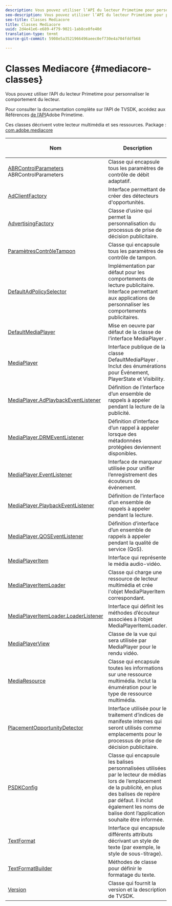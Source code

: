 ```yaml
---
description: Vous pouvez utiliser l’API du lecteur Primetime pour personnaliser le comportement du lecteur.
seo-description: Vous pouvez utiliser l’API du lecteur Primetime pour personnaliser le comportement du lecteur.
seo-title: Classes Mediacore
title: Classes Mediacore
uuid: 2d4e41e6-e689-4f79-9021-1ab8ce0fe40d
translation-type: tm+mt
source-git-commit: 5908e5a3521966496aeec0ef730e4a704fddfb68

---
```



# Classes Mediacore {#mediacore-classes}

Vous pouvez utiliser l’API du lecteur Primetime pour personnaliser le comportement du lecteur.

Pour consulter la documentation complète sur l’API de TVSDK, accédez aux Références [de l’API](https://help.adobe.com/en_US/primetime/api/index.html#api-Adobe_Primetime_API_References)Adobe Primetime.

Ces classes décrivent votre lecteur multimédia et ses ressources.
Package : [com.adobe.mediacore](https://help.adobe.com/en_US/primetime/api/psdk/javadoc_1.4/com/adobe/mediacore/package-summary.html)

<table frame="all" colsep="1" rowsep="1" id="table_2801E01282A948E6917910CA2FD1E05C"> 
 <thead> 
  <tr rowsep="1"> 
   <th colname="1" class="entry"> <p>Nom </p> </th> 
   <th colname="2" class="entry"> <p>Description </p> </th> 
  </tr> 
 </thead>
 <tbody> 
  <tr rowsep="1"> 
   <td colname="1"><span class="codeph"><a href="https://help.adobe.com/en_US/primetime/api/psdk/javadoc_1.4/com/adobe/mediacore/ABRControlParameters.html" format="html" scope="external"> ABRControlParameters</a> ABRControlParameters</span> </td> 
   <td colname="2"> Classe qui encapsule tous les paramètres de contrôle de débit adaptatif. </td> 
  </tr> 
  <tr rowsep="1"> 
   <td colname="1"><span class="codeph"><a href="https://help.adobe.com/en_US/primetime/api/psdk/javadoc_1.4/com/adobe/mediacore/AdClientFactory.html" format="html" scope="external"> AdClientFactory</a> </span> </td> 
   <td colname="2"> Interface permettant de créer des détecteurs d'opportunités. </td> 
  </tr> 
  <tr rowsep="1"> 
   <td colname="1"><span class="codeph"><a href="https://help.adobe.com/en_US/primetime/api/psdk/javadoc_1.4/com/adobe/mediacore/AdvertisingFactory.html" format="html" scope="external"> AdvertisingFactory</a> </span> </td> 
   <td colname="2"> Classe d’usine qui permet la personnalisation du processus de prise de décision publicitaire. </td> 
  </tr> 
  <tr rowsep="1"> 
   <td colname="1"><span class="codeph"><a href="https://help.adobe.com/en_US/primetime/api/psdk/javadoc_1.4/com/adobe/mediacore/BufferControlParameters.html" format="html" scope="external"> ParamètresContrôleTampon</a> </span> </td> 
   <td colname="2"> Classe qui encapsule tous les paramètres de contrôle de tampon. </td> 
  </tr> 
  <tr rowsep="1"> 
   <td colname="1"><span class="codeph"><a href="https://help.adobe.com/en_US/primetime/api/psdk/javadoc_1.4/com/adobe/mediacore/DefaultAdPolicySelector.html" format="html" scope="external"> DefaultAdPolicySelector</a></span> </td> 
   <td colname="2"> Implémentation par défaut pour les comportements de lecture publicitaire. Interface permettant aux applications de personnaliser les comportements publicitaires.</td> 
  </tr> 
  <tr rowsep="1"> 
   <td colname="1"><span class="codeph"><a href="https://help.adobe.com/en_US/primetime/api/psdk/javadoc_1.4/com/adobe/mediacore/DefaultMediaPlayer.html" format="html" scope="external"> DefaultMediaPlayer</a></span> </td> 
   <td colname="2">Mise en oeuvre par défaut de la classe de l’interface <span class="codeph"> MediaPlayer</span> . </td> 
  </tr> 
  <tr rowsep="1"> 
   <td colname="1"><span class="codeph"><a href="https://help.adobe.com/en_US/primetime/api/psdk/javadoc_1.4/com/adobe/mediacore/MediaPlayer.html" format="html" scope="external"> MediaPlayer</a> </span> </td> 
   <td colname="2">Interface publique de la classe <span class="codeph"> DefaultMediaPlayer</span> . Inclut des énumérations pour Événement, PlayerState et Visibility. </td> 
  </tr> 
  <tr rowsep="1"> 
   <td colname="1"><span class="codeph"><a href="https://help.adobe.com/en_US/primetime/api/psdk/javadoc_1.4/com/adobe/mediacore/MediaPlayer.AdPlaybackEventListener.html" format="html" scope="external"> MediaPlayer.AdPlaybackEventListener</a></span> </td> 
   <td colname="2"> Définition de l’interface d’un ensemble de rappels à appeler pendant la lecture de la publicité. </td> 
  </tr> 
  <tr rowsep="1"> 
   <td colname="1"><span class="codeph"><a href="https://help.adobe.com/en_US/primetime/api/psdk/javadoc_1.4/com/adobe/mediacore/MediaPlayer.DRMEventListener.html" format="html" scope="external"> MediaPlayer.DRMEventListener</a></span> </td> 
   <td colname="2"> Définition d’interface d’un rappel à appeler lorsque des métadonnées protégées deviennent disponibles. </td> 
  </tr> 
  <tr rowsep="1"> 
   <td colname="1"><span class="codeph"><a href="https://help.adobe.com/en_US/primetime/api/psdk/javadoc_1.4/com/adobe/mediacore/MediaPlayer.EventListener.html" format="html" scope="external"> MediaPlayer.EventListener</a> </span> </td> 
   <td colname="2"> Interface de marqueur utilisée pour unifier l’enregistrement des écouteurs de événement. </td> 
  </tr> 
  <tr rowsep="1"> 
   <td colname="1"><span class="codeph"><a href="https://help.adobe.com/en_US/primetime/api/psdk/javadoc_1.4/com/adobe/mediacore/MediaPlayer.PlaybackEventListener.html" format="html" scope="external"> MediaPlayer.PlaybackEventListener</a> </span> </td>
   <td colname="2"> Définition de l’interface d’un ensemble de rappels à appeler pendant la lecture. </td> 
  </tr> 
  <tr rowsep="1"> 
   <td colname="1"><span class="codeph"><a href="https://help.adobe.com/en_US/primetime/api/psdk/javadoc_1.4/com/adobe/mediacore/MediaPlayer.QOSEventListener.html" format="html" scope="external"> MediaPlayer.QOSEventListener</a> </span> </td> 
   <td colname="2"> Définition d’interface d’un ensemble de rappels à appeler pendant la qualité de service (QoS). </td> 
  </tr> 
  <tr rowsep="1"> 
   <td colname="1"><span class="codeph"><a href="https://help.adobe.com/en_US/primetime/api/psdk/javadoc_1.4/com/adobe/mediacore/MediaPlayerItem.html" format="html" scope="external"> MediaPlayerItem</a> </span> </td> 
   <td colname="2"> Interface qui représente le média audio-vidéo. </td> 
  </tr> 
  <tr rowsep="1"> 
   <td colname="1"><span class="codeph"><a href="https://help.adobe.com/en_US/primetime/api/psdk/javadoc_1.4/com/adobe/mediacore/MediaPlayerItemLoader.html" format="html" scope="external"> MediaPlayerItemLoader</a> </span> </td> 
   <td colname="2"> Classe qui charge une ressource de lecteur multimédia et crée l'objet MediaPlayerItem correspondant. </td> 
  </tr> 
  <tr rowsep="1"> 
   <td colname="1"><span class="codeph"><a href="https://help.adobe.com/en_US/primetime/api/psdk/javadoc_1.4/com/adobe/mediacore/MediaPlayerItemLoader.LoaderListener.html" format="html" scope="external"> MediaPlayerItemLoader.LoaderListener</a> </span> </td> 
   <td colname="2"> Interface qui définit les méthodes d’écouteur associées à l’objet MediaPlayerItemLoader. </td> 
  </tr> 
  <tr rowsep="1"> 
   <td colname="1"><span class="codeph"><a href="https://help.adobe.com/en_US/primetime/api/psdk/javadoc_1.4/com/adobe/mediacore/MediaPlayerView.html" format="html" scope="external"> MediaPlayerView</a> </span> </td> 
   <td colname="2"> Classe de la vue qui sera utilisée par MediaPlayer pour le rendu vidéo. </td> 
  </tr> 
  <tr rowsep="1"> 
   <td colname="1"><span class="codeph"><a href="https://help.adobe.com/en_US/primetime/api/psdk/javadoc_1.4/com/adobe/mediacore/MediaResource.html" format="html" scope="external"> MediaResource</a> </span> </td> 
   <td colname="2"> Classe qui encapsule toutes les informations sur une ressource multimédia. Inclut la énumération pour le type de ressource multimédia. </td> 
  </tr> 
  <tr rowsep="1"> 
   <td colname="1"><span class="codeph"><a href="https://help.adobe.com/en_US/primetime/api/psdk/javadoc_1.4/com/adobe/mediacore/PlacementOpportunityDetector.html" format="html" scope="external"> PlacementOpportunityDetector</a> </span> </td> 
   <td colname="2"> Interface utilisée pour le traitement d’indices de manifeste internes qui seront utilisés comme emplacements pour le processus de prise de décision publicitaire. </td> 
  </tr> 
  <tr rowsep="1"> 
   <td colname="1"><span class="codeph"><a href="https://help.adobe.com/en_US/primetime/api/psdk/javadoc_1.4/com/adobe/mediacore/PSDKConfig.html" format="html" scope="external"> PSDKConfig</a> </span> </td> 
   <td colname="2"> Classe qui encapsule les balises personnalisées utilisées par le lecteur de médias lors de l’emplacement de la publicité, en plus des balises de repère par défaut. Il inclut également les noms de balise dont l’application souhaite être informée. </td> 
  </tr> 
  <tr rowsep="1"> 
   <td colname="1"><span class="codeph"><a href="https://help.adobe.com/en_US/primetime/api/psdk/javadoc_1.4/com/adobe/mediacore/TextFormat.html" format="html" scope="external"> TextFormat</a> </span> </td> 
   <td colname="2"> Interface qui encapsule différents attributs décrivant un style de texte (par exemple, le style de sous-titrage). </td> 
  </tr> 
  <tr rowsep="1"> 
   <td colname="1"><span class="codeph"><a href="https://help.adobe.com/en_US/primetime/api/psdk/javadoc_1.4/com/adobe/mediacore/TextFormatBuilder.html" format="html" scope="external"> TextFormatBuilder</a></span> </td> 
   <td colname="2"> Méthodes de classe pour définir le formatage du texte. </td> 
  </tr> 
  <tr rowsep="0"> 
   <td colname="1"><span class="codeph"><a href="https://help.adobe.com/en_US/primetime/api/psdk/javadoc_1.4/com/adobe/mediacore/Version.html" format="html" scope="external"> Version</a></span> </td> 
   <td colname="2"> Classe qui fournit la version et la description de TVSDK. </td> 
  </tr> 
 </tbody> 
</table>
